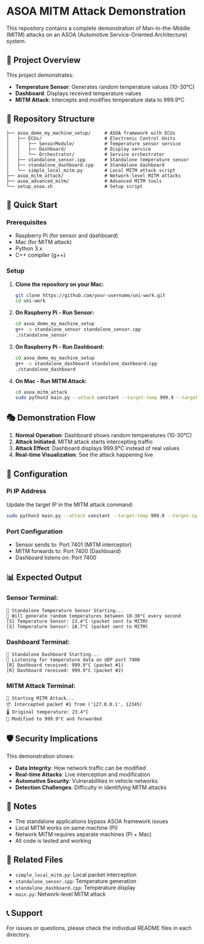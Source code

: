# ASOA MITM Attack Demonstration

This repository contains a complete demonstration of Man-in-the-Middle (MITM) attacks on an ASOA (Automotive Service-Oriented Architecture) system.

## 🎯 Project Overview

This project demonstrates:
- **Temperature Sensor**: Generates random temperature values (10-30°C)
- **Dashboard**: Displays received temperature values
- **MITM Attack**: Intercepts and modifies temperature data to 999.9°C

## 📁 Repository Structure

```
├── asoa_demo_my_machine_setup/     # ASOA framework with ECUs
│   ├── ECUs/                       # Electronic Control Units
│   │   ├── SensorModule/           # Temperature sensor service
│   │   ├── Dashboard/              # Display service
│   │   └── Orchestrator/           # Service orchestrator
│   ├── standalone_sensor.cpp       # Standalone temperature sensor
│   ├── standalone_dashboard.cpp    # Standalone dashboard
│   └── simple_local_mitm.py        # Local MITM attack script
├── asoa_mitm_attack/               # Network-level MITM attacks
├── asoa_advanced_mitm/             # Advanced MITM tools
└── setup_asoa.sh                   # Setup script
```

## 🚀 Quick Start

### Prerequisites
- Raspberry Pi (for sensor and dashboard)
- Mac (for MITM attack)
- Python 3.x
- C++ compiler (g++)

### Setup

1. **Clone the repository on your Mac:**
   ```bash
   git clone https://github.com/your-username/uni-work.git
   cd uni-work
   ```

2. **On Raspberry Pi - Run Sensor:**
   ```bash
   cd asoa_demo_my_machine_setup
   g++ -o standalone_sensor standalone_sensor.cpp
   ./standalone_sensor
   ```

3. **On Raspberry Pi - Run Dashboard:**
   ```bash
   cd asoa_demo_my_machine_setup
   g++ -o standalone_dashboard standalone_dashboard.cpp
   ./standalone_dashboard
   ```

4. **On Mac - Run MITM Attack:**
   ```bash
   cd asoa_mitm_attack
   sudo python3 main.py --attack constant --target-temp 999.9 --target-ip <PI_IP>
   ```

## 🎭 Demonstration Flow

1. **Normal Operation**: Dashboard shows random temperatures (10-30°C)
2. **Attack Initiated**: MITM attack starts intercepting traffic
3. **Attack Effect**: Dashboard displays 999.9°C instead of real values
4. **Real-time Visualization**: See the attack happening live

## 🔧 Configuration

### Pi IP Address
Update the target IP in the MITM attack command:
```bash
sudo python3 main.py --attack constant --target-temp 999.9 --target-ip 132.231.14.163
```

### Port Configuration
- Sensor sends to: Port 7401 (MITM interceptor)
- MITM forwards to: Port 7400 (Dashboard)
- Dashboard listens on: Port 7400

## 📊 Expected Output

### Sensor Terminal:
```
🚀 Standalone Temperature Sensor Starting...
📡 Will generate random temperatures between 10-30°C every second
[S] Temperature Sensor: 23.4°C (packet sent to MITM)
[S] Temperature Sensor: 18.7°C (packet sent to MITM)
```

### Dashboard Terminal:
```
🚀 Standalone Dashboard Starting...
📡 Listening for temperature data on UDP port 7400
[R] Dashboard received: 999.9°C (packet #1)
[R] Dashboard received: 999.9°C (packet #2)
```

### MITM Attack Terminal:
```
🎯 Starting MITM Attack...
📦 Intercepted packet #1 from ('127.0.0.1', 12345)
🌡️ Original temperature: 23.4°C
💉 Modified to 999.9°C and forwarded
```

## 🛡️ Security Implications

This demonstration shows:
- **Data Integrity**: How network traffic can be modified
- **Real-time Attacks**: Live interception and modification
- **Automotive Security**: Vulnerabilities in vehicle networks
- **Detection Challenges**: Difficulty in identifying MITM attacks

## 📝 Notes

- The standalone applications bypass ASOA framework issues
- Local MITM works on same machine (Pi)
- Network MITM requires separate machines (Pi + Mac)
- All code is tested and working

## 🔗 Related Files

- `simple_local_mitm.py`: Local packet interception
- `standalone_sensor.cpp`: Temperature generation
- `standalone_dashboard.cpp`: Temperature display
- `main.py`: Network-level MITM attack

## 📞 Support

For issues or questions, please check the individual README files in each directory.
